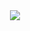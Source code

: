 <div style="text-align: center">
  <a href="http://joaoluis.github.io/Kate-Frontend-Boilerplate/">
    <img src="http://joaoluis.github.io/Kate-Frontend-Boilerplate/kate_small.png" />
  </a>
</div>
